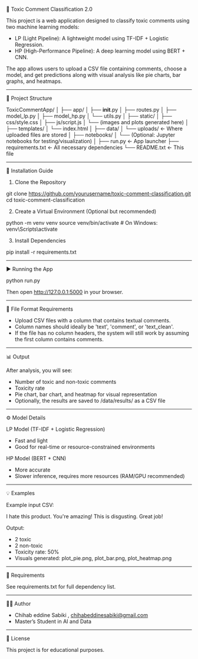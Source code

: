 
🧪 Toxic Comment Classification 2.0

This project is a web application designed to classify toxic comments using two machine learning models:

- LP (Light Pipeline): A lightweight model using TF-IDF + Logistic Regression.
- HP (High-Performance Pipeline): A deep learning model using BERT + CNN.

The app allows users to upload a CSV file containing comments, choose a model, and get predictions along with visual analysis like pie charts, bar graphs, and heatmaps.

---

📁 Project Structure

ToxicCommentApp/
│
├── app/
│   ├── __init__.py
│   ├── routes.py
│   ├── model_lp.py
│   ├── model_hp.py
│   └── utils.py
│
├── static/
│   ├── css/style.css
│   ├── js/script.js
│   └── (images and plots generated here)
│
├── templates/
│   └── index.html
│
├── data/
│   └── uploads/         ← Where uploaded files are stored
│
├── notebooks/
│   └── (Optional: Jupyter notebooks for testing/visualization)
│
├── run.py               ← App launcher
├── requirements.txt     ← All necessary dependencies
└── README.txt           ← This file

---

🚀 Installation Guide

1. Clone the Repository

git clone https://github.com/yourusername/toxic-comment-classification.git
cd toxic-comment-classification

2. Create a Virtual Environment (Optional but recommended)

python -m venv venv
source venv/bin/activate  # On Windows: venv\Scripts\activate

3. Install Dependencies

pip install -r requirements.txt

---

▶️ Running the App

python run.py

Then open http://127.0.0.1:5000 in your browser.

---

📝 File Format Requirements

- Upload CSV files with a column that contains textual comments.
- Column names should ideally be 'text', 'comment', or 'text_clean'.
- If the file has no column headers, the system will still work by assuming the first column contains comments.

---

📊 Output

After analysis, you will see:
- Number of toxic and non-toxic comments
- Toxicity rate
- Pie chart, bar chart, and heatmap for visual representation
- Optionally, the results are saved to /data/results/ as a CSV file

---

⚙️ Model Details

LP Model (TF-IDF + Logistic Regression)
- Fast and light
- Good for real-time or resource-constrained environments

HP Model (BERT + CNN)
- More accurate
- Slower inference, requires more resources (RAM/GPU recommended)

---

💡 Examples

Example input CSV:

I hate this product.
You're amazing!
This is disgusting.
Great job!

Output:
- 2 toxic
- 2 non-toxic
- Toxicity rate: 50%
- Visuals generated: plot_pie.png, plot_bar.png, plot_heatmap.png

---

🔐 Requirements

See requirements.txt for full dependency list.

---

👨‍💻 Author

- Chihab eddine Sabiki , chihabeddinesabiki@gmail.com
- Master’s Student in AI and Data

---

📜 License

This project is for educational purposes.
